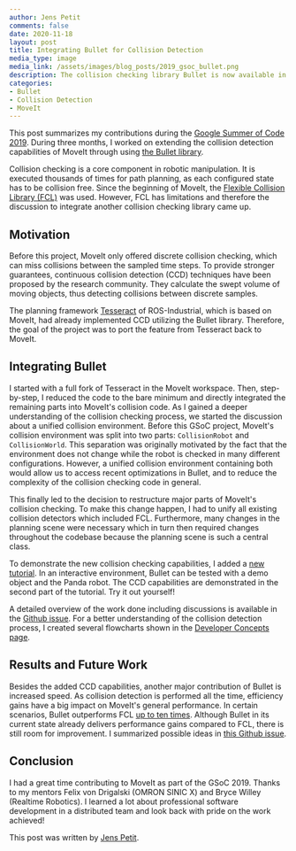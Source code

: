 ```yaml
---
author: Jens Petit
comments: false
date: 2020-11-18
layout: post
title: Integrating Bullet for Collision Detection
media_type: image
media_link: /assets/images/blog_posts/2019_gsoc_bullet.png
description: The collision checking library Bullet is now available in MoveIt.
categories:
- Bullet
- Collision Detection
- MoveIt
---
```


This post summarizes my contributions during the [Google Summer of Code 2019](https://summerofcode.withgoogle.com/archive/2019/projects/5398613398650880/). During three months, I worked on extending the collision detection capabilities of MoveIt through using [the Bullet library](https://pybullet.org/wordpress/).

Collision checking is a core component in robotic manipulation. It is executed thousands of times for path planning, as each configured state has to be collision free. Since the beginning of MoveIt, the [Flexible Collision Library (FCL)](https://github.com/flexible-collision-library/fcl) was used. However, FCL has limitations and therefore the discussion to integrate another collision checking library came up.

## Motivation
Before this project, MoveIt only offered discrete collision checking, which can miss collisions between the sampled time steps. To provide stronger guarantees, continuous collision detection (CCD) techniques have been proposed by the research community. They calculate the swept volume of moving objects, thus detecting collisions between discrete samples.

The planning framework [Tesseract](https://github.com/ros-industrial-consortium/tesseract) of ROS-Industrial, which is based on MoveIt, had already implemented CCD utilizing the Bullet library. Therefore, the goal of the project was to port the feature from Tesseract back to MoveIt.

## Integrating Bullet
I started with a full fork of Tesseract in the MoveIt workspace. Then, step-by-step, I reduced the code to the bare minimum and directly integrated the remaining parts into MoveIt's collision code. As I gained a deeper understanding of the collision checking process, we started the discussion about a unified collision environment. Before this GSoC project, MoveIt's collision environment was split into two parts: `CollisionRobot` and `CollisionWorld`. This separation was originally motivated by the fact that the environment does not change while the robot is checked in many different configurations. However, a unified collision environment containing both would allow us to access recent optimizations in Bullet, and to reduce the complexity of the collision checking code in general.

This finally led to the decision to restructure major parts of MoveIt's collision checking. To make this change happen, I had to unify all existing collision detectors which included FCL. Furthermore, many changes in the planning scene were necessary which in turn then required changes throughout the codebase because the planning scene is such a central class.

To demonstrate the new collision checking capabilities, I added a [new tutorial](https://moveit.github.io/moveit_tutorials/doc/bullet_collision_checker/bullet_collision_checker.html). In an interactive environment, Bullet can be tested with a demo object and the Panda robot. The CCD capabilities are demonstrated in the second part of the tutorial. Try it out yourself!

A detailed overview of the work done including discussions is available in the [Github issue](https://github.com/ros-planning/moveit/issues/1427). For a better understanding of the collision detection process, I created several flowcharts shown in the [Developer Concepts page](https://moveit.ros.org/documentation/concepts/developer_concepts/).

## Results and Future Work

Besides the added CCD capabilities, another major contribution of Bullet is increased speed. As collision detection is performed all the time, efficiency gains have a big impact on MoveIt's general performance. In certain scenarios, Bullet outperforms FCL [up to ten times](https://github.com/ros-planning/moveit/issues/1427#issuecomment-514143218). Although Bullet in its current state already delivers performance gains compared to FCL, there is still room for improvement. I summarized possible ideas in [this Github issue](https://github.com/ros-planning/moveit/issues/1646).

## Conclusion
I had a great time contributing to MoveIt as part of the GSoC 2019. Thanks to my mentors Felix von Drigalski (OMRON SINIC X) and Bryce Willey (Realtime Robotics). I learned a lot about professional software development in a distributed team and look back with pride on the work achieved!

This post was written by [Jens Petit](https://jenspetit.de).
